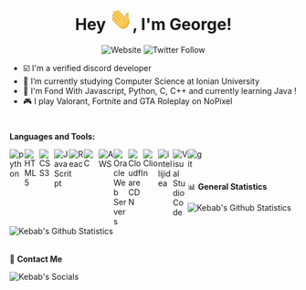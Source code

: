 <h1 align="center">Hey <img src="https://raw.githubusercontent.com/ABSphreak/ABSphreak/master/gifs/Hi.gif" width="40px" />, I'm George</a>!</h1><!-- 👋 -->
<div  align="center">
<img  alt="Website" margin-right"2vw" src="https://img.shields.io/website?down_color=red&label=Website&style=for-the-badge&up_color=magenta&url=https%3A%2F%2Filovewhor.es%2F">
<img  alt="Twitter Follow" src="https://img.shields.io/twitter/follow/fl0ridis?color=magenta&label=Twitter&style=for-the-badge">
</div>

-   ☑️ I'm a verified discord developer
-   🔭 I’m currently studying Computer Science at Ionian University
-   🧠 I'm Fond With Javascript, Python, C, C++ and currently learning Java !
-   🎮 I play Valorant, Fortnite and GTA Roleplay on NoPixel

<h1 align="center"></a></h1><!-- 👋 -->

**Languages and Tools:**

<img align="left" alt="python" width="26px" src="https://raw.githubusercontent.com/fl0ridis/NulledKebab/main/SVG/python-color.svg" />
<img align="left" alt="HTML5" width="26px" src="https://raw.githubusercontent.com/fl0ridis/NulledKebab/main/SVG/html5-color.svg" />
<img align="left" alt="CSS3" width="26px" src="https://raw.githubusercontent.com/fl0ridis/NulledKebab/main/SVG/css3-color.svg" />
<img align="left" alt="JavaScript" width="26px" src="https://raw.githubusercontent.com/fl0ridis/NulledKebab/main/SVG/javascript-color.svg" />
<img align="left" alt="React" width="26px" src="https://raw.githubusercontent.com/fl0ridis/NulledKebab/main/SVG/react-color.svg" />
<img align="left" alt="C" width="26px" src="https://raw.githubusercontent.com/fl0ridis/NulledKebab/main/SVG/c-color.svg" />
<img align="left" alt="AWS" width="26px" src="https://raw.githubusercontent.com/fl0ridis/NulledKebab/main/SVG/amazonaws-color.svg" />
<img align="left" alt="Oracle Web Servers" width="26px" src="https://raw.githubusercontent.com/fl0ridis/NulledKebab/main/SVG/oracle-color.svg" />
<img align="left" alt="Cloudflare CDN" width="26px" src="https://raw.githubusercontent.com/fl0ridis/NulledKebab/main/SVG/cloudflare-color.svg" />
<img align="left" alt="Clion" width="26px" src="https://raw.githubusercontent.com/fl0ridis/NulledKebab/main/SVG/clion-color.svg" />
<img align="left" alt="intellijidea" width="26px" src="https://raw.githubusercontent.com/fl0ridis/NulledKebab/main/SVG/intellijidea-color.svg" />
<img align="left" alt="Visual Studio Code" width="26px" src="https://raw.githubusercontent.com/fl0ridis/NulledKebab/main/SVG/visualstudiocode-color.svg" />
<img align="left" alt="git" width="26px" src="https://raw.githubusercontent.com/fl0ridis/NulledKebab/main/SVG/git-color.svg" />


<br />

<h1 align="center"></a></h1><!-- 👋 -->



📊 **General Statistics** 

<img align="left" alt="Kebab's Github Statistics" width="400px" src="https://github-readme-stats.vercel.app/api/wakatime?username=Kebab&include_all_commits=false&show_icons=true&hide_border=true&theme=midnight-purple&layout=compact&hide=YAML,Bash,Typescript,other" />
<img  alt="Kebab's Github Statistics" width="400px" src="https://github-readme-stats.vercel.app/api?username=fl0ridis&show_icons=true&hide_border=true&theme=midnight-purple" />

<br />

<br>
<br/>
<h1 align="center"></a></h1><!-- 👋 -->

🤙 **Contact Me** 


<img  alt="Kebab's Socials" width="400px" src="https://lanyard.cnrad.dev/api/814860134479691807?bg=000000&idleMessage=Probably%20doing%20something%20else..." />
